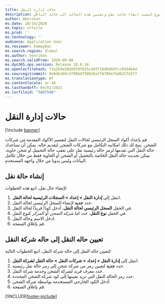 ```yaml
---
title: حالات إدارة النقل
description: يوضح هذا الموضوع كيفيه إنشاء حاله نقل وتعيين هذه الحالة إلى حاله الناقل.
author: Henrikan
ms.date: 10/16/2020
ms.topic: article
ms.prod: ''
ms.technology: ''
audience: Application User
ms.reviewer: kamaybac
ms.search.region: Global
ms.author: henrikan
ms.search.validFrom: 2020-09-08
ms.dyn365.ops.version: Release 10.0.14
ms.openlocfilehash: f3a2b9e50dddf0f015cdd3f16d6d93fcc03d464d
ms.sourcegitcommit: 0e8db169c3f90bd750826af76709ef5d621fd377
ms.translationtype: HT
ms.contentlocale: ar-SA
ms.lasthandoff: 04/01/2021
ms.locfileid: "5807598"
---
```

# <a name="transportation-management-statuses"></a>حالات إدارة النقل

[!include [banner](../includes/banner.md)]

قم بإعداد أكواد السجل الرئيسي لحالات النقل لتفسير الأكواد المقدمة من شركات الشحن. يتيح لك ذلك امكانيه التكامل مع شركات الشحن لتقديم حاله. يمكن أن تساعدك حالة النقل التي تقدمها لرمز حالة رئيسية نقل على تعقب حالة التحميل أو شحن حاوية. يمكن تحديث حاله النقل الخاصة بالتحميل أو الشحن أو الحاوية فقط من خلال تكامل البيانات وليس يدويا من خلال واجهه المستخدم.

## <a name="create-a-transportation-status"></a>إنشاء حالة نقل

لإنشاء حال نقل، اتبع هذه الخطوات:

1. انتقل إلى **إدارة النقل \> إعداد \> السجلات الرئيسية لحالة النقل**.
1. حدد **جديد** لإنشاء السجل الرئيسي لحالة النقل.
1. في الحقل **السجل الرئيسي لحالة النقل**، أدخل كودًا فريدًا لحالة النقل.
1. في الحقل **نوع النقل**، حدد اما *شركه الشحن* أو *المركز* كنوع النقل.
1. ادخل الاسم وحاله النقل.
1. قم بإغلاق الصفحة.

## <a name="map-a-transportation-status-to-a-carrier-status"></a>تعيين حاله النقل إلى حاله شركة النقل

لتعيين حاله النقل إلى حاله شركة النقل، اتبع الخطوات التالية:

1. انتقل إلى **إدارة النقل \> إعداد \> شركات النقل \> حالة النقل لشركة النقل**.
1. حدد **جديد** لتعيين رمز من شركة شحن إلى رمز حالة نقل رئيسية.
1. حدد معرف فريد لشركة الشحن وخدمة شركة النقل.
1. حدد رمز الحالة النقل التي تريد تعيينها إلى كود شركة الشحن المحددة.
1. أدخل الكود الخارجي المستخدمة بواسطة شركة الشحن.
1. قم بإغلاق الصفحة.


[!INCLUDE[footer-include](../../includes/footer-banner.md)]